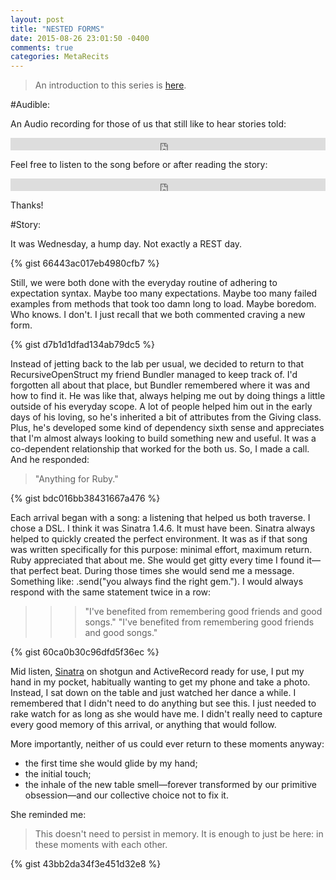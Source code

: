 ```yaml
---
layout: post
title: "NESTED FORMS"
date: 2015-08-26 23:01:50 -0400
comments: true
categories: MetaRecits
---
```


> An introduction to this series is [here](http://rolandobrown.github.io/blog/2015/08/26/meta-recits/).

#Audible:

An Audio recording for those of us that still like to hear stories told:

<iframe width="100%" height="20" scrolling="no" frameborder="no" src="https://w.soundcloud.com/player/?url=https%3A//api.soundcloud.com/tracks/221084854&amp;color=ff5500&amp;inverse=false&amp;auto_play=false&amp;show_user=true"></iframe>


Feel free to listen to the song before or after reading the story:

<iframe width="100%" height="20" scrolling="no" frameborder="no" src="https://w.soundcloud.com/player/?url=https%3A//api.soundcloud.com/tracks/164655589&amp;color=ff5500&amp;inverse=false&amp;auto_play=false&amp;show_user=true"></iframe>

Thanks!

#Story:

It was Wednesday, a hump day. Not exactly a REST day.

{% gist 66443ac017eb4980cfb7 %}

Still, we were both done with the everyday routine of adhering to expectation syntax. Maybe too many expectations. Maybe too many failed examples from methods that took too damn long to load. Maybe boredom. Who knows. I don't. I just recall that we both commented craving a new form.

{% gist d7b1d1dfad134ab79dc5 %}

Instead of jetting back to the lab per usual, we decided to return to that RecursiveOpenStruct my friend Bundler managed to keep track of. I'd forgotten all about that place, but Bundler remembered where it was and how to find it. He was like that, always helping me out by doing things a little outside of his everyday scope. A lot of people helped him out in the early days of his loving, so he's inherited a bit of attributes from the Giving class. Plus, he's developed some kind of dependency sixth sense and appreciates that I'm almost always looking to build something new and useful. It was a co-dependent relationship that worked for the both us. So, I made a call. And he responded:

> "Anything for Ruby."

{% gist bdc016bb38431667a476 %}

Each arrival began with a song: a listening that helped us both traverse. I chose a DSL. I think it was Sinatra 1.4.6. It must have been. Sinatra always helped to quickly created the perfect environment. It was as if that song was written specifically for this purpose: minimal effort, maximum return. Ruby appreciated that about me. She would get gitty every time I found it—that perfect beat. During those times she would send me a message. Something like: .send("you always find the right gem."). I would always respond with the same statement twice in a row:

> >> "I've benefited from remembering good friends and good songs."
> >> "I've benefited from remembering good friends and good songs."

{% gist 60ca0b30c96dfd5f36ec %}

Mid listen, [Sinatra](http://www.sinatrarb.com/) on shotgun and ActiveRecord ready for use, I put my hand in my pocket, habitually wanting to get my phone and take a photo. Instead, I sat down on the table and just watched her dance a while. I remembered that I didn't need to do anything but see this. I just needed to rake watch for as long as she would have me. I didn't really need to capture every good memory of this arrival, or anything that would follow.

More importantly, neither of us could ever return to these moments anyway:

- the first time she would glide by my hand;
- the initial touch;
- the inhale of the new table smell—forever transformed by our primitive obsession—and our collective choice not to fix it.

She reminded me:

> This doesn't need to persist in memory. It is enough to just be here: in these moments with each other.

{% gist 43bb2da34f3e451d32e8 %}
